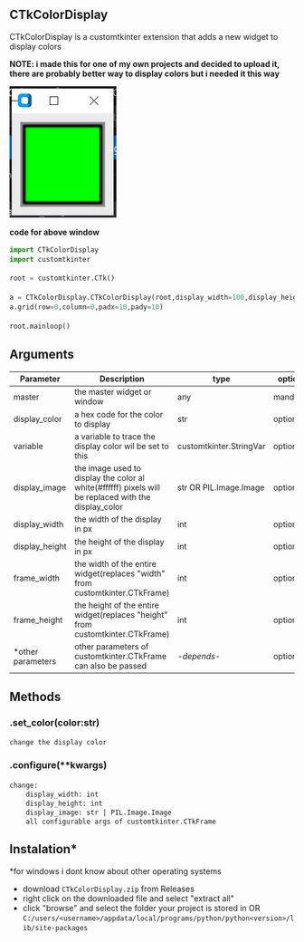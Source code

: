 ## CTkColorDisplay
CTkColorDisplay is a customtkinter extension that adds a new widget to display colors

**NOTE: i made this for one of my own projects and decided to upload it,<br/>
there are probably better way to display colors but i needed it this way**

![picture of widget](README_images/CTkColorDisplay.png?raw=true)

**code for above window**
```python
import CTkColorDisplay
import customtkinter 

root = customtkinter.CTk()

a = CTkColorDisplay.CTkColorDisplay(root,display_width=100,display_height=100,display_color="#00ff00")
a.grid(row=0,column=0,padx=10,pady=10)

root.mainloop()
```

## Arguments
| Parameter | Description |type|optional|
|-----------| ------------| ------------| ------------|
|master|the master widget or window|any|mandatory|
|display_color|a hex code for the color to display|str|optional|
|variable|a variable to trace the display color wil be set to this|customtkinter.StringVar|optional|
|display_image|the image used to display the color al white(#ffffff) pixels will be replaced with the display_color|str OR PIL.Image.Image|optional|
|display_width|the width of the display in px|int|optional|
|display_height|the height of the display in px|int|optional|
|frame_width|the width of the entire widget(replaces "width" from customtkinter.CTkFrame)|int|optional|
|frame_height|the height of the entire widget(replaces "height" from  customtkinter.CTkFrame)|int|optional|
|*other parameters|other parameters of  customtkinter.CTkFrame can also be passed|*-depends-*|optional|

## Methods
### .set_color(color:str)
    change the display color
### .configure(**kwargs)
    change:
        display_width: int
        display_height: int
        display_image: str | PIL.Image.Image
        all configurable args of customtkinter.CTkFrame

## Instalation*
*for windows i dont know about other operating systems
- download `CTkColorDisplay.zip` from Releases
- right click on the downloaded file and select "extract all"
- click "browse" and select the folder your project is stored in OR `C:/users/<username>/appdata/local/programs/python/python<version>/lib/site-packages`
